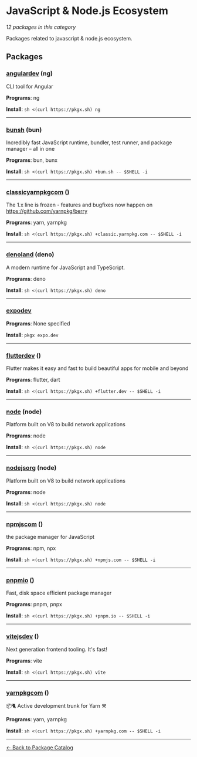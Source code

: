 # JavaScript & Node.js Ecosystem

*12 packages in this category*

Packages related to javascript & node.js ecosystem.

## Packages

### [angulardev](../packages/angulardev.md) (ng)

CLI tool for Angular

**Programs**: ng

**Install**: `sh <(curl https://pkgx.sh) ng`

---

### [bunsh](../packages/bunsh.md) (bun)

Incredibly fast JavaScript runtime, bundler, test runner, and package manager – all in one

**Programs**: bun, bunx

**Install**: `sh <(curl https://pkgx.sh) +bun.sh -- $SHELL -i`

---

### [classicyarnpkgcom](../packages/classicyarnpkgcom.md) ()

The 1.x line is frozen - features and bugfixes now happen on https://github.com/yarnpkg/berry

**Programs**: yarn, yarnpkg

**Install**: `sh <(curl https://pkgx.sh) +classic.yarnpkg.com -- $SHELL -i`

---

### [denoland](../packages/denoland.md) (deno)

A modern runtime for JavaScript and TypeScript.

**Programs**: deno

**Install**: `sh <(curl https://pkgx.sh) deno`

---

### [expodev](../packages/expodev.md)

**Programs**: None specified

**Install**: `pkgx expo.dev`

---

### [flutterdev](../packages/flutterdev.md) ()

Flutter makes it easy and fast to build beautiful apps for mobile and beyond

**Programs**: flutter, dart

**Install**: `sh <(curl https://pkgx.sh) +flutter.dev -- $SHELL -i`

---

### [node](../packages/node.md) (node)

Platform built on V8 to build network applications

**Programs**: node

**Install**: `sh <(curl https://pkgx.sh) node`

---

### [nodejsorg](../packages/nodejsorg.md) (node)

Platform built on V8 to build network applications

**Programs**: node

**Install**: `sh <(curl https://pkgx.sh) node`

---

### [npmjscom](../packages/npmjscom.md) ()

the package manager for JavaScript

**Programs**: npm, npx

**Install**: `sh <(curl https://pkgx.sh) +npmjs.com -- $SHELL -i`

---

### [pnpmio](../packages/pnpmio.md) ()

Fast, disk space efficient package manager

**Programs**: pnpm, pnpx

**Install**: `sh <(curl https://pkgx.sh) +pnpm.io -- $SHELL -i`

---

### [vitejsdev](../packages/vitejsdev.md) ()

Next generation frontend tooling. It's fast!

**Programs**: vite

**Install**: `sh <(curl https://pkgx.sh) vite`

---

### [yarnpkgcom](../packages/yarnpkgcom.md) ()

📦🐈 Active development trunk for Yarn ⚒

**Programs**: yarn, yarnpkg

**Install**: `sh <(curl https://pkgx.sh) +yarnpkg.com -- $SHELL -i`

---

[← Back to Package Catalog](../package-catalog.md)
